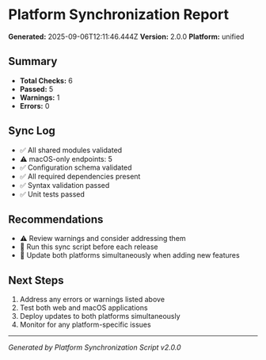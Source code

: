 # Platform Synchronization Report

**Generated:** 2025-09-06T12:11:46.444Z
**Version:** 2.0.0
**Platform:** unified

## Summary

- **Total Checks:** 6
- **Passed:** 5
- **Warnings:** 1
- **Errors:** 0

## Sync Log

- ✅ All shared modules validated
- ⚠️ macOS-only endpoints: 5
- ✅ Configuration schema validated
- ✅ All required dependencies present
- ✅ Syntax validation passed
- ✅ Unit tests passed

## Recommendations

- ⚠️ Review warnings and consider addressing them
- 🔄 Run this sync script before each release
- 📝 Update both platforms simultaneously when adding new features

## Next Steps

1. Address any errors or warnings listed above
2. Test both web and macOS applications
3. Deploy updates to both platforms simultaneously
4. Monitor for any platform-specific issues

---
*Generated by Platform Synchronization Script v2.0.0*
